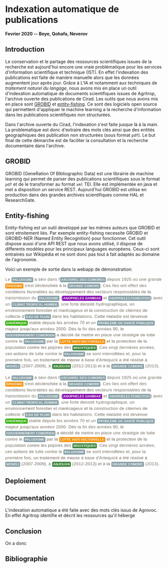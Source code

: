# Indexation automatique de publications

__Fevrier 2020 -- Beye, Qohafa, Neverov__

## Introduction 

Le conservation et le partage des ressources scientifiques issues de la recherche est aujourd'hui encore
une vraie problématique pour les services d'information scientifique et technique (IST). 
En effet l'indexation des publications est faite de manière manuelle alors que les données augmentent jour après jour.
Grâce à L'IA et notamment aux techniques de _traitement naturel du langage_, nous avons mis en place un outil d'indexation automatique de documents scientifiques issues de Agritrop, l'archive ouverte des publications de Cirad. 
Les outils que nous avons mis en place sont [GROBID](https://github.com/kermitt2/grobid) et [entity-fishing](https://github.com/kermitt2/entity-fishing).
Ce sont des logiciels open source qui permettent d'appliquer le machine learning a la recherche d'information dans les publications scientifiques non structurées. 

Dans l'archive ouverte du Cirad, l'indexation s'est faite jusque là à la main. 
La problematique est donc d'extraire des mots clés ainsi que des entités geographiques des publication non structurées (sous format `pdf`).
Le but final de cette démarche est de faciliter la consultation et la recherche documentaire dans l'archive. 

## GROBID

GROBID (GeneRation Of BIbliographic Data) est une librairie de machine learning qui permet de parser des publications scientifiques sous le format `pdf` et de le transformer au format `xml` TEI.
Elle est implémentée en java et met a disposition un service REST. 
Aujourd'hui GROBID est utilise en production dans des grandes archives scientifiques comme HAL et ResearchGate.


## Entity-fishing

Entity-fishing est un outil developpé par les mêmes auteurs que GROBID et sont etroitement liés.
Par exemple entity-fishing necessite GROBID et GROBID-NER (Named Entity Recognition) pour fonctionner.
Cet outil dispose aussi d'une API REST que nous avons utilisé, il dispose de differents modèles pour les principaux languages européens.
Ceux-ci sont entrainés sur Wikipédia et ne sont donc pas tout à fait adaptés au domaine de l'agronomie.

Voici un exemple de sortie dans la webapp de démonstration:

<p align='center'>
	<img src='resources/nerd.png'>
</p>

![NERD](resources/nerd.png)

## Deploiement



## Documentation

L'indexation automatique a été faite avec des mots clés issus de Agrovoc. 
En effet Agritrop identifie et décrit les ressources qu'il héberge 

## Conclusion

On a donc

## Bibliographie